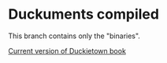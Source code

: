 # Duckuments compiled

This branch contains only the "binaries".


[Current version of Duckietown book][current]

[current]: duckiebook.pdf
